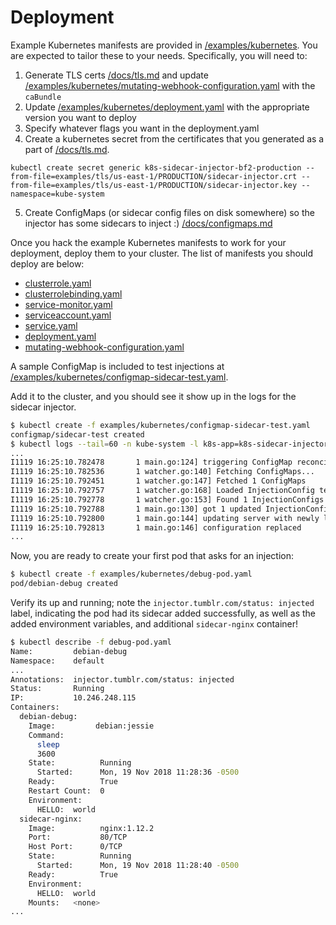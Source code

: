 # Deployment

Example Kubernetes manifests are provided in [/examples/kubernetes](/examples/kubernetes). You are expected to tailor these to your needs. Specifically, you will need to:

1. Generate TLS certs [/docs/tls.md](/docs/tls.md) and update [/examples/kubernetes/mutating-webhook-configuration.yaml](/examples/kubernetes/mutating-webhook-configuration.yaml) with the `caBundle`
2. Update [/examples/kubernetes/deployment.yaml](/examples/kubernetes/deployment.yaml) with the appropriate version you want to deploy
3. Specify whatever flags you want in the deployment.yaml
4. Create a kubernetes secret from the certificates that you generated as a part of [/docs/tls.md](/docs/tls.md).
```
kubectl create secret generic k8s-sidecar-injector-bf2-production --from-file=examples/tls/us-east-1/PRODUCTION/sidecar-injector.crt --from-file=examples/tls/us-east-1/PRODUCTION/sidecar-injector.key --namespace=kube-system
```
5. Create ConfigMaps (or sidecar config files on disk somewhere) so the injector has some sidecars to inject :) [/docs/configmaps.md](/docs/configmaps.md)

Once you hack the example Kubernetes manifests to work for your deployment, deploy them to your cluster. The list of manifests you should deploy are below:

* [clusterrole.yaml](/examples/kubernetes/clusterrole.yaml)
* [clusterrolebinding.yaml](/examples/kubernetes/clusterrolebinding.yaml)
* [service-monitor.yaml](/examples/kubernetes/service-monitor.yaml)
* [serviceaccount.yaml](/examples/kubernetes/serviceaccount.yaml)
* [service.yaml](/examples/kubernetes/service.yaml)
* [deployment.yaml](/examples/kubernetes/deployment.yaml)
* [mutating-webhook-configuration.yaml](/examples/kubernetes/mutating-webhook-configuration.yaml)

A sample ConfigMap is included to test injections at [/examples/kubernetes/configmap-sidecar-test.yaml](/examples/kubernetes/configmap-sidecar-test.yaml).

Add it to the cluster, and you should see it show up in the logs for the sidecar injector.

```bash
$ kubectl create -f examples/kubernetes/configmap-sidecar-test.yaml
configmap/sidecar-test created
$ kubectl logs --tail=60 -n kube-system -l k8s-app=k8s-sidecar-injector
...
I1119 16:25:10.782478       1 main.go:124] triggering ConfigMap reconciliation
I1119 16:25:10.782536       1 watcher.go:140] Fetching ConfigMaps...
I1119 16:25:10.792451       1 watcher.go:147] Fetched 1 ConfigMaps
I1119 16:25:10.792757       1 watcher.go:168] Loaded InjectionConfig test1 from ConfigMap sidecar-test:test1
I1119 16:25:10.792778       1 watcher.go:153] Found 1 InjectionConfigs in sidecar-test
I1119 16:25:10.792788       1 main.go:130] got 1 updated InjectionConfigs from reconciliation
I1119 16:25:10.792800       1 main.go:144] updating server with newly loaded configurations (5 loaded from disk, 1 loaded from k8s api)
I1119 16:25:10.792813       1 main.go:146] configuration replaced
...
```

Now, you are ready to create your first pod that asks for an injection:

```bash
$ kubectl create -f examples/kubernetes/debug-pod.yaml
pod/debian-debug created
```

Verify its up and running; note the `injector.tumblr.com/status: injected` label, indicating the pod had its sidecar added successfully, as well as the added environment variables, and additional `sidecar-nginx` container!

```bash
$ kubectl describe -f debug-pod.yaml
Name:         debian-debug
Namespace:    default
...
Annotations:  injector.tumblr.com/status: injected
Status:       Running
IP:           10.246.248.115
Containers:
  debian-debug:
    Image:         debian:jessie
    Command:
      sleep
      3600
    State:          Running
      Started:      Mon, 19 Nov 2018 11:28:36 -0500
    Ready:          True
    Restart Count:  0
    Environment:
      HELLO:  world
  sidecar-nginx:
    Image:          nginx:1.12.2
    Port:           80/TCP
    Host Port:      0/TCP
    State:          Running
      Started:      Mon, 19 Nov 2018 11:28:40 -0500
    Ready:          True
    Environment:
      HELLO:  world
    Mounts:   <none>
...
```


